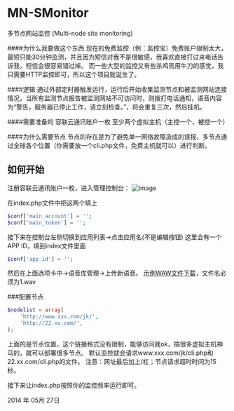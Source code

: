 # MN-SMonitor
多节点网站监控
(Multi-node site monitoring)

####为什么我要做这个东西
现在的免费监控（例：监控宝）免费账户限制太大，最短只能30分钟监测，并且因为短信对我不是很敏感，我喜欢直接打过来电话告诉我，短信会很容易错过掉。
而一些大型的监控又有些杀鸡焉用牛刀的感觉，我只需要HTTP监控即可，所以这个项目就诞生了。

####逻辑
通过外部定时器触发运行，运行后开始收集监测节点和被监测网站连接情况，当所有监测节点报告被监测网站不可访问时，则拨打电话通知，语音内容为“警告，服务器已停止工作，请立刻检查。”，将会重复三次，然后挂机。

####需要准备的
容联云通讯账户一枚
至少两个虚拟主机（主控一个，被控一个）

####为什么需要节点
节点的存在是为了避免单一网络故障造成的误报，多节点通过全球各个位置（你需要放一个cli.php文件，免费主机就可以）进行判断。

## 如何开始
注册容联云通讯账户一枚，进入管理控制台：
![image](http://kslr.qiniudn.com/2014052811013.png)

在index.php文件中把这两个填上
```php
$conf['main_account'] = '';
$conf['main_token'] = '';
```
    
接下来在控制台左侧切换到应用列表->点击应用名(不是编辑按钮)
这里会有一个APP ID，填到index文件里面
```php
$conf['app_id'] = '';
```

然后在上面选项卡中->语音库管理->上传新语音。
[示例WAW文件下载](http://kslr.qiniudn.com/1.wav)，文件名必须为1.wav

###配置节点
```php
$nodelist = array(
	'http://www.xxx.com/jk/',
	'http://22.xx.com/',
);
```
上面的是节点位置，这个链接格式没有限制，能够访问就ok，搞很多虚拟主机神马的，就可以部署很多节点。
默认监控就会请求www.xxx.com/jk/cli.php和22.xx.com/cli.php的文件。
注意：网址最后加上/杠；节点请求超时时间为15秒。

接下来让index.php按照你的监控频率运行即可。


2014 年 05月 27日  
